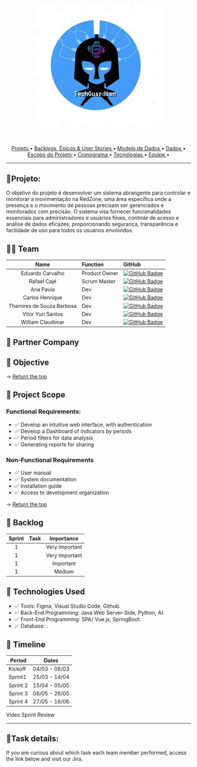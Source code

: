 
<span id="topo">
<div align="center">
<img src="/Documentos/techguardian.png" width="350px" />
</div>
<br>
<br>

<p align="center">
  <a href ="#who-are-we"> Projeto </a>  •
  <a href ="#team"> Backlogs, Épicos & User Stories </a>  •
  <a href ="#partner-company"> Modelo de Dados </a>  • 
  <a href ="#objective"> Dados </a>  • 
  <a href ="#project-scope"> Escopo do Projeto </a> •
  <a href ="#backlog"> Cronograma </a>  • 
  <a href ="#technologies"> Tecnologias </a>  •
  <a href ="#timeline"> Equipe </a>  •
</p>


 
  
<hr>

##  :space_invader:Projeto:
  O objetivo do projeto é desenvolver um sistema abrangente para controlar e monitorar a movimentação na RedZone, uma área específica onde a presença e o movimento de pessoas precisam ser gerenciados e monitorados com precisão. O sistema visa fornecer funcionalidades essenciais para administradores e usuários finais, controle de acesso e análise de dados eficazes, proporcionando segurança, transparência e facilidade de uso para todos os usuários envolvidos.


<span id="team">

## 👨‍💻 Team


|    Name     | Function |      GitHub    |
|:-----------: |:------|:----------------------------|
| Eduardo Carvalho | Product Owner | [![GitHub Badge](https://img.shields.io/badge/GitHub-100000?style=for-the-badge&logo=github&logoColor=white)](https://github.com/EduardoPereiraCarvalho) |
| Rafael Cajé | Scrum Master | [![GitHub Badge](https://img.shields.io/badge/GitHub-100000?style=for-the-badge&logo=github&logoColor=white)](https://github.com/Rafael-Caje) |
| Ana Paula | Dev | [![GitHub Badge](https://img.shields.io/badge/GitHub-100000?style=for-the-badge&logo=github&logoColor=white)](https://github.com/AnaPaulaSOliveira) |
| Carlos Henrique | Dev | [![GitHub Badge](https://img.shields.io/badge/GitHub-100000?style=for-the-badge&logo=github&logoColor=white)](https://github.com/Carlos-Henrique39) |
| Thamires de Souza Barbosa | Dev | [![GitHub Badge](https://img.shields.io/badge/GitHub-100000?style=for-the-badge&logo=github&logoColor=white)](https://github.com/Thamires-S0uza) |
| Vitor Yuri Santos | Dev | [![GitHub Badge](https://img.shields.io/badge/GitHub-100000?style=for-the-badge&logo=github&logoColor=white)](https://github.com/Vitor-y) |
| William Claudimar | Dev | [![GitHub Badge](https://img.shields.io/badge/GitHub-100000?style=for-the-badge&logo=github&logoColor=white)](https://github.com/William2819) |


<span id="partner-company">

## :bookmark_tabs: Partner Company

<p align="left"> 


</p>


<span id="objective">
  
  
## :bookmark_tabs: Objective

<p align="left"> 


</p>

→ [Return the top](#returnthetop)

<span id="project-scope">

## :dart: Project Scope

### Functional Requirements:
- ✅   Develop an intuitive web interface, with authentication
- ✅   Develop a Dashboard of indicators by periods
- ✅   Period filters for data analysis
- ✅   Generating reports for sharing


### Non-Functional Requirements
- ✅  User manual
- ✅  System documentation
- ✅  Installation guide
- ✅  Access to development organization


→ [Return the top](#returnthetop)



## :dart: Backlog

  
  | Sprint |     Task   |  Importance |
|:------:|:--------------------:|:-------------:|
|    1   |    | Very Important |
|    1   |    | Very Important |
|    1   |    | Important |
|    1   |    | Medium |


## :dart: Technologies Used 

- ✅  Tools: Figma, Visual Studio Code, Github.
- ✅  Back-End Programming: Java Web Server-Side, Python, AI.
- ✅  Front-End Programming: SPA/ Vue.js, SpringBoot.
- ✅  Database: .

## :dart: Timeline

 

|   Period     |     Dates       |
| ------------------------------ | ---- |
|  Kickoff     | 04/03 -  08/03  |
|  Sprint1     | 25/03 - 14/04   |
|  Sprint 2    | 15/04 - 05/05   |
|  Sprint 3    | 06/05 - 26/05   |
|  Sprint 4    | 27/05 - 16/06   |

Vídeo Sprint Review 


<hr>

##  :space_invader:Task details:

If you are curious about which task each team member performed, access the link below and visit our Jira.

